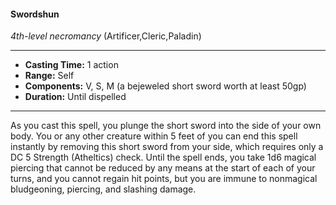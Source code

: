 #### Swordshun
*4th-level necromancy* (Artificer,Cleric,Paladin)
___
- **Casting Time:** 1 action
- **Range:** Self
- **Components:** V, S, M (a bejeweled short sword worth at least 50gp)
- **Duration:** Until dispelled
---
As you cast this spell, you plunge the short sword
into the side of your own body. You or any other
creature within 5 feet of you can end this spell
instantly by removing this short sword from your
side, which requires only a DC 5 Strength
(Atheltics) check. Until the spell ends, you take 1d6
magical piercing that cannot be reduced by any
means at the start of each of your turns, and you
cannot regain hit points, but you are immune to
nonmagical bludgeoning, piercing, and slashing
damage.

